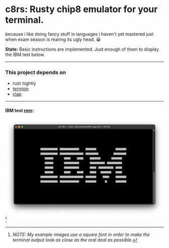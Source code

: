 # c8rs: Rusty chip8 emulator for your terminal.
because i like doing fancy stuff in languages i haven't yet mastered just when exam season is rearing its ugly head. 😀

**State:** Basic instructions are implemented. Just enough of them to display the IBM test below.

---
### This project depends on
  * rust nightly
  * [termion](https://docs.rs/termion/latest/termion/)
  * [clap](https://docs.rs/clap/latest/clap/)

---
#### IBM test [rom](https://github.com/loktar00/chip8/blob/master/roms/IBM%20Logo.ch8):

![This should show the IBM logo. I hope you're able to see it 😅](res/ibm.png)[^1]

[^1]: *NOTE: My example images use a square font in order to make the terminal output look as close as the real deal as possible.* 

